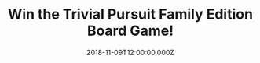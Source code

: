 ---
campaign-uuid: "c-a2f7e0b7-8c49-4a7d-a529-58e03df881ea"
type: "Preview"
category: "Entertainment"
date: "2018-11-09T12:00:00.000Z"
end-date: "2018-12-09T23:59:00.000Z"
disable-form: false
is_promoted: false
has_entry_page: true
title: "Win the Trivial Pursuit Family Edition Board Game!"
competition-description: "<p>Christmas is finally here and you know what does it mean?\
  \ YES, family time! There’s nothing better than spending quality time with your\
  \ loved ones and we have the best option for you, we are giving away the fun and\
  \ enjoyable Trivial Pursuit Family Edition board game for you to win!</p>\r\n<p>Want\
  \ it? Click below for a chance to win.</p>"
hero-header: "Win the Trivial Pursuit Family Edition Board Game!"
terms-confirmation: "N/A"
banner-img: "https://assets.expresslyapp.com/asset-35c923a0-e2c4-4908-b527-42de475ac23b.jpg"
logo-left-href: "aaa.nme.com"
logo-left-image: "https://assets.expresslyapp.com/asset-6db42909-8824-4640-8ea2-e93ccc245e9b.jpg"
logo-left-title: "NME AAA"
bg-image-hero: "https://assets.expresslyapp.com/asset-1f23d118-95cd-4b2a-814f-59666270868e.jpg"
bg-image-first: "https://assets.expresslyapp.com/asset-0ef7dc5c-1a1f-43b0-8c34-72d036ac5e57.jpg"
section1-content: "<p>Kids, parents, grandparents, neighbours: everyone plays together.\
  \ With 1,200 questions for kids and 1,200 questions for adults, Trivial Pursuit\
  \ Family Edition mixes laughter, learning, and lots of fun! Choose Geography, Entertainment,\
  \ History, Arts & Literature, Science & Nature, or Sports & Leisure and show off\
  \ what you know. Which of these buildings weighs the most — Great Pyramid, Eiffel\
  \ Tower, or Empire State Building? Which Leonardo da Vinci painting is famous for\
  \ its smile? Trivial Pursuit Family Edition questions are just right.</p>\r\n<p>Enter\
  \ the form below for a chance to win and get ready to challenge your kids and family\
  \ to a game and find out who is the trivia champ!</p>\r\n<p>Good luck!</p>"
entry-title: "Win the Trivial Pursuit Family Edition Board Game!"
entry-content: "Enter the draw to win the Trivial Pursuit Family Edition Board Game\
  \ by completing the form below before 23:59 on 9th of December 2018."
has-winner: false
prize-description: "The Trivial Pursuit Family Edition Board Game."
special-conditions: "Multiple entries are allowed up to one every day.\r\nThis competition\
  \ is also available on: http://club.expressly.io/competitons/trivial-pursuit-family-edition-board-game"
---